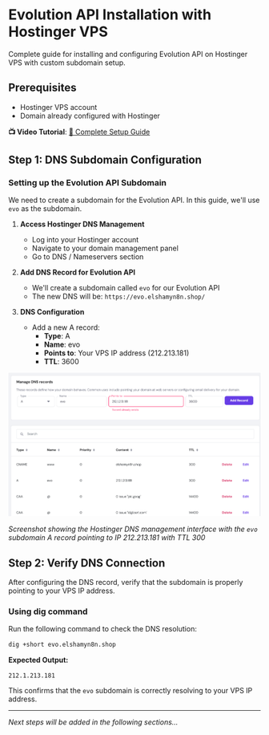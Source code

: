 # Evolution API Installation with Hostinger VPS

Complete guide for installing and configuring Evolution API on Hostinger VPS with custom subdomain setup.

## Prerequisites
- Hostinger VPS account
- Domain already configured with Hostinger

**📺 Video Tutorial**: [🎥 Complete Setup Guide](https://www.youtube.com/watch?v=eIyUlX0o-kQ&list=PLZ42ZUInDWC79Bw1K_tYQhUPfFRV7fy8v&index=67&t=1s)

## Step 1: DNS Subdomain Configuration

### Setting up the Evolution API Subdomain

We need to create a subdomain for the Evolution API. In this guide, we'll use `evo` as the subdomain.

1. **Access Hostinger DNS Management**
   - Log into your Hostinger account
   - Navigate to your domain management panel
   - Go to DNS / Nameservers section

2. **Add DNS Record for Evolution API**
   - We'll create a subdomain called `evo` for our Evolution API
   - The new DNS will be: `https://evo.elshamyn8n.shop/`

3. **DNS Configuration**
   - Add a new A record:
     - **Type**: A
     - **Name**: evo
     - **Points to**: Your VPS IP address (212.213.181)
     - **TTL**: 3600

![DNS Configuration](images/hostinger-dns-evo-subdomain.png)

*Screenshot showing the Hostinger DNS management interface with the `evo` subdomain A record pointing to IP 212.213.181 with TTL 300*

## Step 2: Verify DNS Connection

After configuring the DNS record, verify that the subdomain is properly pointing to your VPS IP address.

### Using dig command

Run the following command to check the DNS resolution:

```bash
dig +short evo.elshamyn8n.shop
```

**Expected Output:**
```
212.1.213.181
```

This confirms that the `evo` subdomain is correctly resolving to your VPS IP address.

---

*Next steps will be added in the following sections...*

